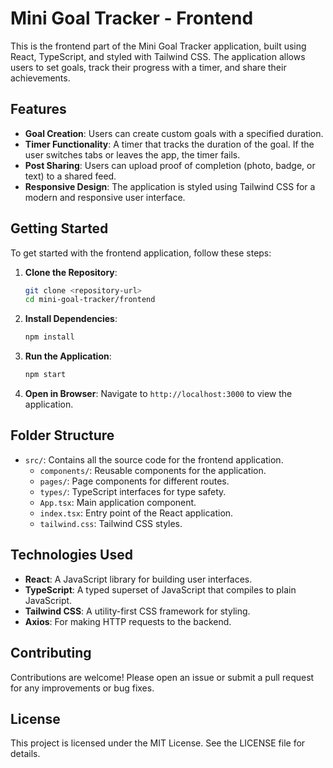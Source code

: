 # Mini Goal Tracker - Frontend

This is the frontend part of the Mini Goal Tracker application, built using React, TypeScript, and styled with Tailwind CSS. The application allows users to set goals, track their progress with a timer, and share their achievements.

## Features

- **Goal Creation**: Users can create custom goals with a specified duration.
- **Timer Functionality**: A timer that tracks the duration of the goal. If the user switches tabs or leaves the app, the timer fails.
- **Post Sharing**: Users can upload proof of completion (photo, badge, or text) to a shared feed.
- **Responsive Design**: The application is styled using Tailwind CSS for a modern and responsive user interface.

## Getting Started

To get started with the frontend application, follow these steps:

1. **Clone the Repository**:
   ```bash
   git clone <repository-url>
   cd mini-goal-tracker/frontend
   ```

2. **Install Dependencies**:
   ```bash
   npm install
   ```

3. **Run the Application**:
   ```bash
   npm start
   ```

4. **Open in Browser**:
   Navigate to `http://localhost:3000` to view the application.

## Folder Structure

- `src/`: Contains all the source code for the frontend application.
  - `components/`: Reusable components for the application.
  - `pages/`: Page components for different routes.
  - `types/`: TypeScript interfaces for type safety.
  - `App.tsx`: Main application component.
  - `index.tsx`: Entry point of the React application.
  - `tailwind.css`: Tailwind CSS styles.

## Technologies Used

- **React**: A JavaScript library for building user interfaces.
- **TypeScript**: A typed superset of JavaScript that compiles to plain JavaScript.
- **Tailwind CSS**: A utility-first CSS framework for styling.
- **Axios**: For making HTTP requests to the backend.

## Contributing

Contributions are welcome! Please open an issue or submit a pull request for any improvements or bug fixes.

## License

This project is licensed under the MIT License. See the LICENSE file for details.